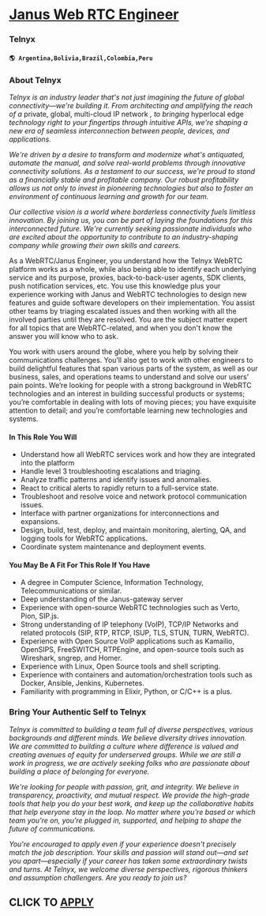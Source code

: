 # [Janus Web RTC Engineer](https://www.remotewlb.com/apply/janus-web-rtc-engineer)  
### Telnyx  
#### `🌎 Argentina,Bolivia,Brazil,Colombia,Peru`  

### About Telnyx

_Telnyx is an industry leader that's not just imagining the future of global connectivity—we're building it. From architecting and amplifying the reach of a_ private, global, multi-cloud IP network _, to bringing_ hyperlocal edge _technology right to your fingertips through intuitive APIs, we're shaping a new era of seamless interconnection between people, devices, and applications._

 _We're driven by a desire to transform and modernize what's antiquated, automate the manual, and solve real-world problems through innovative connectivity solutions. As a testament to our success, we're proud to stand as a financially stable and profitable company. Our robust profitability allows us not only to invest in pioneering technologies but also to foster an environment of continuous learning and growth for our team._

 _Our collective vision is a world where borderless connectivity fuels limitless innovation. By joining us, you can be part of laying the foundations for this interconnected future. We're currently seeking passionate individuals who are excited about the opportunity to contribute to an industry-shaping company while growing their own skills and careers._

As a WebRTC/Janus Engineer, you understand how the Telnyx WebRTC platform works as a whole, while also being able to identify each underlying service and its purpose, proxies, back-to-back-user agents, SDK clients, push notification services, etc. You use this knowledge plus your experience working with Janus and WebRTC technologies to design new features and guide software developers on their implementation. You assist other teams by triaging escalated issues and then working with all the involved parties until they are resolved. You are the subject matter expert for all topics that are WebRTC-related, and when you don't know the answer you will know who to ask.

You work with users around the globe, where you help by solving their communications challenges. You’ll also get to work with other engineers to build delightful features that span various parts of the system, as well as our business, sales, and operations teams to understand and solve our users’ pain points. We’re looking for people with a strong background in WebRTC technologies and an interest in building successful products or systems; you’re comfortable in dealing with lots of moving pieces; you have exquisite attention to detail; and you’re comfortable learning new technologies and systems.

#### In This Role You Will

  * Understand how all WebRTC services work and how they are integrated into the platform
  * Handle level 3 troubleshooting escalations and triaging.
  * Analyze traffic patterns and identify issues and anomalies.
  * React to critical alerts to rapidly return to a full-service state.
  * Troubleshoot and resolve voice and network protocol communication issues.
  * Interface with partner organizations for interconnections and expansions.
  * Design, build, test, deploy, and maintain monitoring, alerting, QA, and logging tools for WebRTC applications.
  * Coordinate system maintenance and deployment events.

#### You May Be A Fit For This Role If You Have

  * A degree in Computer Science, Information Technology, Telecommunications or similar.
  * Deep understanding of the Janus-gateway server
  * Experience with open-source WebRTC technologies such as Verto, Pion, SIP.js.
  * Strong understanding of IP telephony (VoIP), TCP/IP Networks and related protocols (SIP, RTP, RTCP, ISUP, TLS, STUN, TURN, WebRTC).
  * Experience with Open Source VoIP applications such as Kamailio, OpenSIPS, FreeSWITCH, RTPEngine, and open-source tools such as Wireshark, sngrep, and Homer.
  * Experience with Linux, Open Source tools and shell scripting.
  * Experience with containers and automation/orchestration tools such as Docker, Ansible, Jenkins, Kubernetes.
  * Familiarity with programming in Elixir, Python, or C/C++ is a plus.

### Bring Your Authentic Self to Telnyx

_Telnyx is committed to building a team full of diverse perspectives, various backgrounds and different minds. We believe diversity drives innovation. We are committed to building a culture where difference is valued and creating avenues of equity for underserved groups. While we are still a work in progress, we are actively seeking folks who are passionate about building a place of belonging for everyone._

 _We're looking for people with passion, grit, and integrity. We believe in transparency, proactivity, and mutual respect. We provide the high-grade tools that help you do your best work, and keep up the collaborative habits that help everyone stay in the loop. No matter where you're based or which team you’re on, you’re plugged in, supported, and helping to shape the future of communications._

 _You're encouraged to apply even if your experience doesn't precisely match the job description. Your skills and passion will stand out—and set you apart—especially if your career has taken some extraordinary twists and turns. At Telnyx, we welcome diverse perspectives, rigorous thinkers and assumption challengers. Are you ready to join us?_

  
## CLICK TO [APPLY](https://www.remotewlb.com/apply/janus-web-rtc-engineer)

